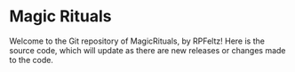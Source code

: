 Magic Rituals
=============

Welcome to the Git repository of MagicRituals, by RPFeltz! Here is the source code, which will update as there are new releases or changes made to the code.